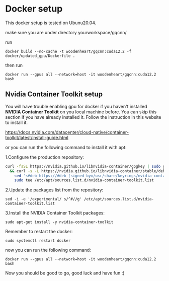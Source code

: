 # Docker setup

This docker setup is tested on Ubunu20.04.

make sure you are under directory yourworkspace/gqcnn/

run

`docker build --no-cache -t woodenheart/gqcnn:cuda12.2 -f docker/updated_gpu/Dockerfile .`

then run 

`docker run --gpus all --network=host -it woodenheart/gqcnn:cuda12.2 bash`


## Nvidia Container Toolkit setup

You will have trouble enabling gpu for docker if you haven't installed **NVIDIA Container Toolkit** on you local machine before. You can skip this section if you have already installed it. Follow the instruction in this website to install it. 

https://docs.nvidia.com/datacenter/cloud-native/container-toolkit/latest/install-guide.html

or you can run the following command to install it with apt:

1.Configure the production repository:
   
```bash
curl -fsSL https://nvidia.github.io/libnvidia-container/gpgkey | sudo gpg --dearmor -o /usr/share/keyrings/nvidia-container-toolkit-keyring.gpg \
  && curl -s -L https://nvidia.github.io/libnvidia-container/stable/deb/nvidia-container-toolkit.list | \
    sed 's#deb https://#deb [signed-by=/usr/share/keyrings/nvidia-container-toolkit-keyring.gpg] https://#g' | \
    sudo tee /etc/apt/sources.list.d/nvidia-container-toolkit.list
```

2.Update the packages list from the repository:

`sed -i -e '/experimental/ s/^#//g' /etc/apt/sources.list.d/nvidia-container-toolkit.list`

3.Install the NVIDIA Container Toolkit packages:

`sudo apt-get install -y nvidia-container-toolkit`

Remember to restart the docker:

`sudo systemctl restart docker`

now you can run the following command:

`docker run --gpus all --network=host -it woodenheart/gqcnn:cuda12.2 bash`

Now you should be good to go, good luck and have fun :)
